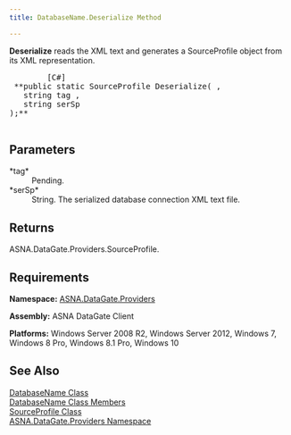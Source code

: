```yaml
---
title: DatabaseName.Deserialize Method

---
```


**Deserialize** reads the XML text and generates a SourceProfile object from its XML representation.
<pre class="prettyprint">
        <span class="lang">[C#]</span>
 **public static SourceProfile Deserialize( ,
   string tag ,
   string serSp
);** 
      </pre>


## Parameters

<dl>
        <dt>
 *tag* 
        </dt>
        <dd>Pending. </dd>
        <dt>
 *serSp* 
        </dt>
        <dd>String. The serialized database connection XML text file.
							</dd>
</dl>

## Returns

ASNA.DataGate.Providers.SourceProfile.
## Requirements

**Namespace:** [ ASNA.DataGate.Providers](datagate-providers-namespace.html) 

**Assembly:** ASNA DataGate Client

**Platforms:** Windows Server 2008 R2, Windows Server 2012, Windows 7, Windows 8 Pro, Windows 8.1 Pro, Windows 10
## See Also


[DatabaseName Class](database-name-class.html)
      <br />
[DatabaseName Class Members](database-name-members.html)
      <br />
[SourceProfile Class](source-profile-class.html)
      <br />
[ASNA.DataGate.Providers Namespace](datagate-providers-namespace.html)

